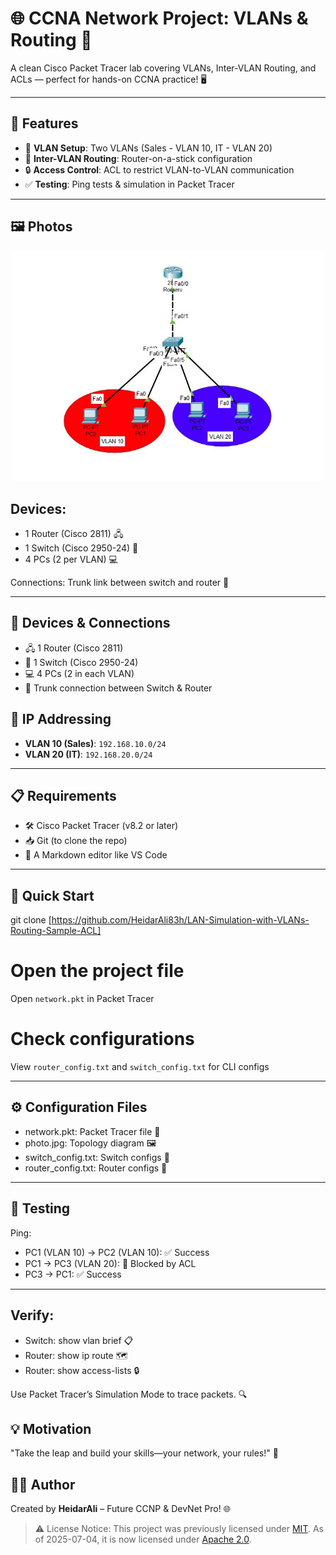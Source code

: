 # 🌐 CCNA Network Project: VLANs & Routing 🚀

A clean Cisco Packet Tracer lab covering VLANs, Inter-VLAN Routing, and ACLs — perfect for hands-on CCNA practice! 🖥️

---

## 🎯 Features

- 🏢 **VLAN Setup**: Two VLANs (Sales - VLAN 10, IT - VLAN 20)  
- 🔄 **Inter-VLAN Routing**: Router-on-a-stick configuration  
- 🔒 **Access Control**: ACL to restrict VLAN-to-VLAN communication  
- ✅ **Testing**: Ping tests & simulation in Packet Tracer  

---

## 🖼️ Photos
<p align="center">
  <img src="images/scale-lan.jpg" width="500" alt="Diagram" />
  
## Devices:
- 1 Router (Cisco 2811) 🖧
- 1 Switch (Cisco 2950-24) 🔌
- 4 PCs (2 per VLAN) 💻

Connections: Trunk link between switch and router 🌉

---

## 🧱 Devices & Connections

- 🖧 1 Router (Cisco 2811)  
- 🔌 1 Switch (Cisco 2950-24)  
- 💻 4 PCs (2 in each VLAN)  
- 🌉 Trunk connection between Switch & Router 

## 📶 IP Addressing

- **VLAN 10 (Sales)**: `192.168.10.0/24`  
- **VLAN 20 (IT)**: `192.168.20.0/24`

---

## 📋 Requirements

- 🛠️ Cisco Packet Tracer (v8.2 or later)  
- 📥 Git (to clone the repo)  
- 📝 A Markdown editor like VS Code  

---

## 🚀 Quick Start

git clone [https://github.com/HeidarAli83h/LAN-Simulation-with-VLANs-Routing-Sample-ACL]

# Open the project file
Open `network.pkt` in Packet Tracer

# Check configurations
View `router_config.txt` and `switch_config.txt` for CLI configs

---

## ⚙️ Configuration Files

- network.pkt: Packet Tracer file 📂
- photo.jpg: Topology diagram 🖼️
- switch_config.txt: Switch configs 📜
- router_config.txt: Router configs 📜

---

## 🧪 Testing

Ping:
- PC1 (VLAN 10) → PC2 (VLAN 10): ✅ Success
- PC1 → PC3 (VLAN 20): 🚫 Blocked by ACL
- PC3 → PC1: ✅ Success

---

## Verify:
- Switch: show vlan brief 📋
- Router: show ip route 🗺️
- Router: show access-lists 🔒


Use Packet Tracer’s Simulation Mode to trace packets. 🔍


## 💡 Motivation
"Take the leap and build your skills—your network, your rules!" 🌟

## 👨‍💻 Author
Created by **HeidarAli** – Future CCNP & DevNet Pro! 🌐

> ⚠️ License Notice:
> This project was previously licensed under [MIT](LICENSE). As of 2025-07-04, it is now licensed under [Apache 2.0](LICENSE).
